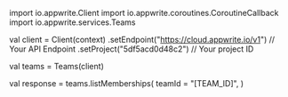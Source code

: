 import io.appwrite.Client
import io.appwrite.coroutines.CoroutineCallback
import io.appwrite.services.Teams

val client = Client(context)
    .setEndpoint("https://cloud.appwrite.io/v1") // Your API Endpoint
    .setProject("5df5acd0d48c2") // Your project ID

val teams = Teams(client)

val response = teams.listMemberships(
    teamId = "[TEAM_ID]",
)
